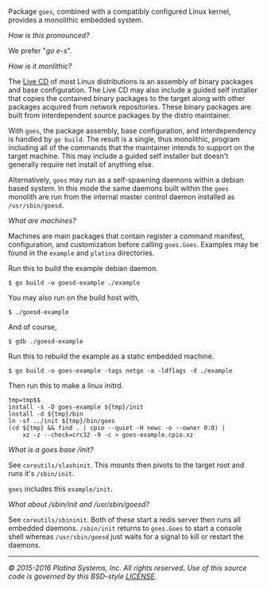 Package `goes`, combined with a compatibly configured Linux kernel, provides a
monolithic embedded system.

*How is this pronounced?*

We prefer "*go e-s*".

*How is it monlithic?*

The [Live CD] of most Linux distributions is an assembly of binary packages and
base configuration. The Live CD may also include a guided self installer that
copies the contained binary packages to the target along with other packages
acquired from network repositories. These binary packages are built from
interdependent source packages by the distro maintainer.

With `goes`, the package assembly, base configuration, and interdependency
is handled by `go build`.  The result is a single, thus monolithic, program
including all of the commands that the maintainer intends to support on the
target machine.  This may include a guided self installer but doesn't generally
require net install of anything else.

Alternatively, `goes` may run as a self-spawning daemons within a debian based
system. In this mode the same daemons built within the `goes` monolith are run
from the internal master control daemon installed as `/usr/sbin/goesd`.

*What are machines?*

Machines are main packages that contain register a command manifest,
configuration, and customization before calling `goes.Goes`. Examples may be
found in the `example` and `platina` directories.

Run this to build the example debian daemon.

```console
$ go build -o goesd-example ./example
```

You may also run on the  build host with,

```console
$ ./goesd-example
```

And of course,

```console
$ gdb ./goesd-example
```

Run this to rebuild the example as a static embedded machine.

```console
$ go build -o goes-example -tags netgo -a -ldflags -d ./example

```

Then run this to make a linux initrd.

```console
tmp=tmp$$
install -s -D goes-example ${tmp}/init
lnstall -d ${tmp}/bin
ln -sf ../init ${tmp}/bin/goes
(cd ${tmp} && find . | cpio --quiet -H newc -o --owner 0:0) |
	xz -z --check=crc32 -9 -c > goes-example.cpio.xz
```

*What is a goes base /init?*

See `coreutils/slashinit`.
This mounts then pivots to the target root and runs it's `/sbin/init`.

`goes` includes this `example/init`.

*What about /sbin/init and /usr/sbin/goesd?*

See `coreutils/sbininit`.
Both of these start a redis server then runs all embedded daemons.
`/sbin/init` returns to `goes.Goes` to start a console shell whereas
`/usr/sbin/goesd` just waits for a signal to kill or restart the daemons.

---

*&copy; 2015-2016 Platina Systems, Inc. All rights reserved.
Use of this source code is governed by this BSD-style [LICENSE].*

[github.com/platinasystems/goesdeb]: https://github.com/platinasystems/goesdeb
[LICENSE]: ../LICENSE
[Live CD]: https://en.wikipedia.org/wiki/Live_CD
[import]: https://golang.org/ref/spec#Import_declarations
[blank]: https://golang.org/ref/spec#Blank_identifier
[baseboard management controller]: https://en.wikipedia.org/wiki/Intelligent_Platform_Management_Interface#Baseboard_management_controller
[naked switch data plane]: https://github.com/platinasystems/rfc/blob/master/nsdp.md
